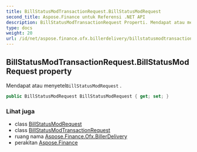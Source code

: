 ```yaml
---
title: BillStatusModTransactionRequest.BillStatusModRequest
second_title: Aspose.Finance untuk Referensi .NET API
description: BillStatusModTransactionRequest Properti. Mendapat atau menyetelBillStatusModRequest .
type: docs
weight: 20
url: /id/net/aspose.finance.ofx.billerdelivery/billstatusmodtransactionrequest/billstatusmodrequest/
---
```

## BillStatusModTransactionRequest.BillStatusModRequest property

Mendapat atau menyetel`BillStatusModRequest` .

```csharp
public BillStatusModRequest BillStatusModRequest { get; set; }
```

### Lihat juga

* class [BillStatusModRequest](../../billstatusmodrequest/)
* class [BillStatusModTransactionRequest](../)
* ruang nama [Aspose.Finance.Ofx.BillerDelivery](../../billstatusmodtransactionrequest/)
* perakitan [Aspose.Finance](../../../)


